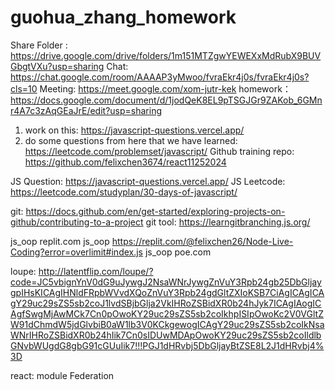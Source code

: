 # guohua_zhang_homework

Share Folder : https://drive.google.com/drive/folders/1m151MTZgwYEWEXxMdRubX9BUVGbgtVXu?usp=sharing
Chat: https://chat.google.com/room/AAAAP3yMwoo/fvraEkr4j0s/fvraEkr4j0s?cls=10
Meeting: https://meet.google.com/xom-jutr-kek
homework： https://docs.google.com/document/d/1jodQeK8EL9pTSGJGr9ZAKob_6GMnr4A7c3zAqGEaJrE/edit?usp=sharing

1. work on this: https://javascript-questions.vercel.app/
2. do some questions from here that we have learned: https://leetcode.com/problemset/javascript/
Github training repo: https://github.com/felixchen3674/react11252024

JS Question: https://javascript-questions.vercel.app/
JS Leetcode: https://leetcode.com/studyplan/30-days-of-javascript/


git: https://docs.github.com/en/get-started/exploring-projects-on-github/contributing-to-a-project
git tool: https://learngitbranching.js.org/


js_oop        replit.com
js_oop        https://replit.com/@felixchen26/Node-Live-Coding?error=overlimit#index.js
js_oop        poe.com


loupe: http://latentflip.com/loupe/?code=JC5vbignYnV0dG9uJywgJ2NsaWNrJywgZnVuY3Rpb24gb25DbGljaygpIHsKICAgIHNldFRpbWVvdXQoZnVuY3Rpb24gdGltZXIoKSB7CiAgICAgICAgY29uc29sZS5sb2coJ1lvdSBjbGlja2VkIHRoZSBidXR0b24hJyk7ICAgIAogICAgfSwgMjAwMCk7Cn0pOwoKY29uc29sZS5sb2coIkhpISIpOwoKc2V0VGltZW91dChmdW5jdGlvbiB0aW1lb3V0KCkgewogICAgY29uc29sZS5sb2coIkNsaWNrIHRoZSBidXR0b24hIik7Cn0sIDUwMDApOwoKY29uc29sZS5sb2coIldlbGNvbWUgdG8gbG91cGUuIik7!!!PGJ1dHRvbj5DbGljayBtZSE8L2J1dHRvbj4%3D

react:
module Federation